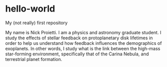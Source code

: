 # hello-world
My (not really) first repository

My name is Nick Proietti. I am a physics and astronomy graduate student. I study the effects of stellar feedback on protoplanetary disk lifetimes in order to help us understand how feedback influences the demographics of exoplanets. In other words, I study what is the link between the high-mass star-forming environment, specifically that of the Carina Nebula, and terrestrial planet formation.
